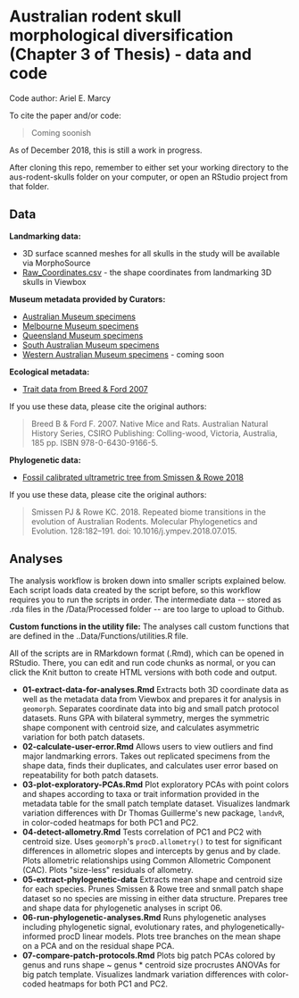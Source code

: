 # Australian rodent skull morphological diversification (Chapter 3 of Thesis) - data and code
Code author: Ariel E. Marcy

To cite the paper and/or code:
> Coming soonish

As of December 2018, this is still a work in progress.

After cloning this repo, remember to either set your working directory to the aus-rodent-skulls folder on your computer, or open an RStudio project from that folder.

## Data
**Landmarking data:**
* 3D surface scanned meshes for all skulls in the study will be available via MorphoSource
* [Raw_Coordinates.csv](Data/Raw/3D_coords.csv) - the shape coordinates from landmarking 3D  skulls in Viewbox 

**Museum metadata provided by Curators:**
* [Australian Museum specimens](/Data/Raw/AM_muridae_skulls.csv)
* [Melbourne Museum specimens](/Data/Raw/MV_muridae_skulls.csv)
* [Queensland Museum specimens](/Data/Raw/QM_muridae_skulls.csv)
* [South Australian Museum specimens](/Data/Raw/SAM_muridae_skulls.csv)
* [Western Australian Museum specimens]() - coming soon

**Ecological metadata:**
* [Trait data from Breed & Ford 2007](/Data/Processed/in_ex_traits.csv)

If you use these data, please cite the original authors:
> Breed B & Ford F. 2007. Native Mice and Rats. Australian Natural History Series, CSIRO Publishing: Colling-wood, Victoria, Australia, 185 pp. ISBN 978-0-6430-9166-5.

**Phylogenetic data:**
* [Fossil calibrated ultrametric tree from Smissen & Rowe 2018](/Data/Processed/Smissen-Rowe-2018-concat.tre)

If you use these data, please cite the original authors:
> Smissen PJ & Rowe KC. 2018. Repeated biome transitions in the evolution of Australian Rodents. Molecular Phylogenetics and Evolution. 128:182–191. doi: 10.1016/j.ympev.2018.07.015.
    
## Analyses
The analysis workflow is broken down into smaller scripts explained below. Each script loads data created by the script before, so this workflow requires you to run the scripts in order. The intermediate data -- stored as .rda files in the /Data/Processed folder -- are too large to upload to Github. 

**Custom functions in the utility file:** The analyses call custom functions that are defined in the ..Data/Functions/utilities.R file.

All of the scripts are in RMarkdown format (.Rmd), which can be opened in RStudio. There, you can edit and run code chunks as normal, or you can click the Knit button to create HTML versions with both code and output.

* **01-extract-data-for-analyses.Rmd** Extracts both 3D coordinate data as well as the metadata data from Viewbox and prepares it for analysis in `geomorph`. Separates coordinate data into big and small patch protocol datasets. Runs GPA with bilateral symmetry, merges the symmetric shape component with centroid size, and calculates asymmetric variation for both patch datasets.
* **02-calculate-user-error.Rmd** Allows users to view outliers and find major landmarking errors. Takes out replicated specimens from the shape data, finds their duplicates, and calculates user error based on repeatability for both patch datasets. 
* **03-plot-exploratory-PCAs.Rmd** Plot exploratory PCAs with point colors and shapes according to taxa or trait information provided in the metadata table for the small patch template dataset. Visualizes landmark variation differences with Dr Thomas Guillerme's new package, `landvR`, in color-coded heatmaps for both PC1 and PC2.
* **04-detect-allometry.Rmd** Tests correlation of PC1 and PC2 with centroid size. Uses `geomorph`'s `procD.allometry()` to test for significant differences in allometric slopes and intercepts by genus and by clade. Plots allometric relationships using Common Allometric Component (CAC). Plots "size-less" residuals of allometry.
* **05-extract-phylogenetic-data** Extracts mean shape and centroid size for each species. Prunes Smissen & Rowe tree and snmall patch shape dataset so no species are missing in either data structure. Prepares tree and shape data for phylogenetic analyses in script 06.
* **06-run-phylogenetic-analyses.Rmd** Runs phylogenetic analyses including phylogenetic signal, evolutionary rates, and phylogenetically-informed procD linear models. Plots tree branches on the mean shape on a PCA and on the residual shape PCA.
* **07-compare-patch-protocols.Rmd** Plots big patch PCAs colored by genus and runs shape ~ genus * centroid size procrustes ANOVAs for big patch template. Visualizes landmark variation differences with color-coded heatmaps for both PC1 and PC2.
